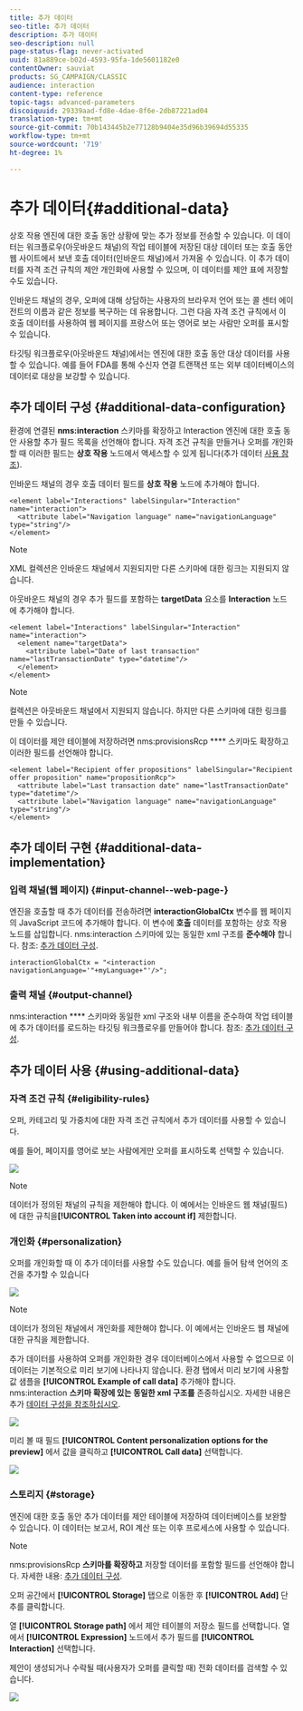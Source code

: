 ```yaml
---
title: 추가 데이터
seo-title: 추가 데이터
description: 추가 데이터
seo-description: null
page-status-flag: never-activated
uuid: 81a889ce-b02d-4593-95fa-1de5601182e0
contentOwner: sauviat
products: SG_CAMPAIGN/CLASSIC
audience: interaction
content-type: reference
topic-tags: advanced-parameters
discoiquuid: 29339aad-fd8e-4dae-8f6e-2db87221ad04
translation-type: tm+mt
source-git-commit: 70b143445b2e77128b9404e35d96b39694d55335
workflow-type: tm+mt
source-wordcount: '719'
ht-degree: 1%

---
```



# 추가 데이터{#additional-data}

상호 작용 엔진에 대한 호출 동안 상황에 맞는 추가 정보를 전송할 수 있습니다. 이 데이터는 워크플로우(아웃바운드 채널)의 작업 테이블에 저장된 대상 데이터 또는 호출 동안 웹 사이트에서 보낸 호출 데이터(인바운드 채널)에서 가져올 수 있습니다. 이 추가 데이터를 자격 조건 규칙의 제안 개인화에 사용할 수 있으며, 이 데이터를 제안 표에 저장할 수도 있습니다.

인바운드 채널의 경우, 오퍼에 대해 상담하는 사용자의 브라우저 언어 또는 콜 센터 에이전트의 이름과 같은 정보를 복구하는 데 유용합니다. 그런 다음 자격 조건 규칙에서 이 호출 데이터를 사용하여 웹 페이지를 프랑스어 또는 영어로 보는 사람만 오퍼를 표시할 수 있습니다.

타깃팅 워크플로우(아웃바운드 채널)에서는 엔진에 대한 호출 동안 대상 데이터를 사용할 수 있습니다. 예를 들어 FDA를 통해 수신자 연결 트랜잭션 또는 외부 데이터베이스의 데이터로 대상을 보강할 수 있습니다.

## 추가 데이터 구성 {#additional-data-configuration}

환경에 연결된 **nms:interaction** 스키마를 확장하고 Interaction 엔진에 대한 호출 동안 사용할 추가 필드 목록을 선언해야 합니다. 자격 조건 규칙을 만들거나 오퍼를 개인화할 때 이러한 필드는 **상호 작용** 노드에서 액세스할 수 있게 됩니다(추가 데이터 [사용 참조](#using-additional-data)).

인바운드 채널의 경우 호출 데이터 필드를 **상호 작용** 노드에 추가해야 합니다.

```
<element label="Interactions" labelSingular="Interaction" name="interaction">
  <attribute label="Navigation language" name="navigationLanguage" type="string"/>
</element>
```

>[!NOTE]
>
>XML 컬렉션은 인바운드 채널에서 지원되지만 다른 스키마에 대한 링크는 지원되지 않습니다.

아웃바운드 채널의 경우 추가 필드를 포함하는 **targetData** 요소를 **Interaction** 노드에 추가해야 합니다.

```
<element label="Interactions" labelSingular="Interaction" name="interaction">
  <element name="targetData">
    <attribute label="Date of last transaction" name="lastTransactionDate" type="datetime"/>
  </element>
</element>
```

>[!NOTE]
>
>컬렉션은 아웃바운드 채널에서 지원되지 않습니다. 하지만 다른 스키마에 대한 링크를 만들 수 있습니다.

이 데이터를 제안 테이블에 저장하려면 nms:provisionsRcp **** 스키마도 확장하고 이러한 필드를 선언해야 합니다.

```
<element label="Recipient offer propositions" labelSingular="Recipient offer proposition" name="propositionRcp">
  <attribute label="Last transaction date" name="lastTransactionDate" type="datetime"/>
  <attribute label="Navigation language" name="navigationLanguage" type="string"/>
</element>
```

## 추가 데이터 구현 {#additional-data-implementation}

### 입력 채널(웹 페이지) {#input-channel--web-page-}

엔진을 호출할 때 추가 데이터를 전송하려면 **interactionGlobalCtx** 변수를 웹 페이지의 JavaScript 코드에 추가해야 합니다. 이 변수에 **호출** 데이터를 포함하는 상호 작용 노드를 삽입합니다. nms:interaction 스키마에 있는 동일한 xml 구조를 **준수해야** 합니다. 참조: [추가 데이터 구성](#additional-data-configuration).

```
interactionGlobalCtx = "<interaction navigationLanguage='"+myLanguage+"'/>";
```

### 출력 채널 {#output-channel}

nms:interaction **** 스키마와 동일한 xml 구조와 내부 이름을 준수하여 작업 테이블에 추가 데이터를 로드하는 타깃팅 워크플로우를 만들어야 합니다. 참조: [추가 데이터 구성](#additional-data-configuration).

## 추가 데이터 사용 {#using-additional-data}

### 자격 조건 규칙 {#eligibility-rules}

오퍼, 카테고리 및 가중치에 대한 자격 조건 규칙에서 추가 데이터를 사용할 수 있습니다.

예를 들어, 페이지를 영어로 보는 사람에게만 오퍼를 표시하도록 선택할 수 있습니다.

![](assets/ita_calldata_query.png)

>[!NOTE]
>
>데이터가 정의된 채널의 규칙을 제한해야 합니다. 이 예에서는 인바운드 웹 채널(필드)에 대한 규칙을&#x200B;**[!UICONTROL Taken into account if]** 제한합니다.

### 개인화 {#personalization}

오퍼를 개인화할 때 이 추가 데이터를 사용할 수도 있습니다. 예를 들어 탐색 언어의 조건을 추가할 수 있습니다

![](assets/ita_calldata_perso.png)

>[!NOTE]
>
>데이터가 정의된 채널에서 개인화를 제한해야 합니다. 이 예에서는 인바운드 웹 채널에 대한 규칙을 제한합니다.

추가 데이터를 사용하여 오퍼를 개인화한 경우 데이터베이스에서 사용할 수 없으므로 이 데이터는 기본적으로 미리 보기에 나타나지 않습니다. 환경 탭에서 미리 보기에 사용할 값 샘플을 **[!UICONTROL Example of call data]** 추가해야 합니다. nms:interaction **스키마 확장에 있는 동일한 xml 구조를** 존중하십시오. 자세한 내용은 추가 [데이터 구성을 참조하십시오](#additional-data-configuration).

![](assets/ita_calldata_preview.png)

미리 볼 때 필드 **[!UICONTROL Content personalization options for the preview]** 에서 값을 클릭하고 **[!UICONTROL Call data]** 선택합니다.

![](assets/ita_calldata_preview2.png)

### 스토리지 {#storage}

엔진에 대한 호출 동안 추가 데이터를 제안 테이블에 저장하여 데이터베이스를 보완할 수 있습니다. 이 데이터는 보고서, ROI 계산 또는 이후 프로세스에 사용할 수 있습니다.

>[!NOTE]
>
>nms:provisionsRcp **스키마를 확장하고** 저장할 데이터를 포함할 필드를 선언해야 합니다. 자세한 내용: [추가 데이터 구성](#additional-data-configuration).

오퍼 공간에서 **[!UICONTROL Storage]** 탭으로 이동한 후 **[!UICONTROL Add]** 단추를 클릭합니다.

열 **[!UICONTROL Storage path]** 에서 제안 테이블의 저장소 필드를 선택합니다. 열에서 **[!UICONTROL Expression]** 노드에서 추가 필드를 **[!UICONTROL Interaction]** 선택합니다.

제안이 생성되거나 수락될 때(사용자가 오퍼를 클릭할 때) 전화 데이터를 검색할 수 있습니다.

![](assets/ita_calldata_storage.png)

